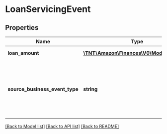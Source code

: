 # LoanServicingEvent

## Properties
Name | Type | Description | Notes
------------ | ------------- | ------------- | -------------
**loan_amount** | [**\TNT\Amazon\Finances\V0\Model\Currency**](Currency.md) | The amount of the loan. | [optional] 
**source_business_event_type** | **string** | The type of event.  Possible values:  * LoanAdvance  * LoanPayment  * LoanRefund | [optional] 

[[Back to Model list]](../README.md#documentation-for-models) [[Back to API list]](../README.md#documentation-for-api-endpoints) [[Back to README]](../README.md)


